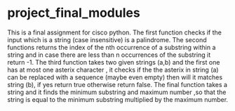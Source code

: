 # project_final_modules
This is a final assignment for cisco python.
The first function checks if the input which is a string (case insensitive) is a palindrome.
The second functions returns the index of the nth occurrence of a substring within a string and in case there are less than n occurrences of the substring it return -1.
The third function takes two given strings (a,b) and the first one has at most one asterix character , it checks if the the asterix in string (a) can be replaced with a sequence (maybe even empty) then will it matches string (b), if yes return true otherwise return false.
The final function takes a string and it finds the minimum substring and maximum number ,so that the string is equal to the minimum substring multiplied by the maximum number.
